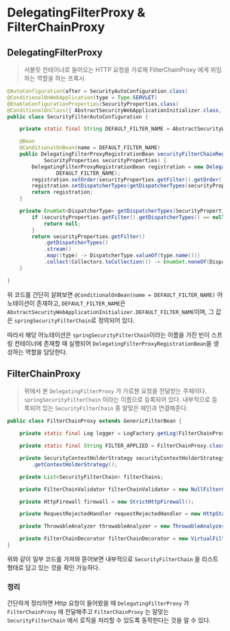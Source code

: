 # DelegatingFilterProxy & FilterChainProxy

## DelegatingFilterProxy
> 서블릿 컨테이너로 들어오는 HTTP 요청을 가로채 FilterChainProxy 에게 위임하는 역할을 하는 프록시

```java
@AutoConfiguration(after = SecurityAutoConfiguration.class)
@ConditionalOnWebApplication(type = Type.SERVLET)
@EnableConfigurationProperties(SecurityProperties.class)
@ConditionalOnClass({ AbstractSecurityWebApplicationInitializer.class, SessionCreationPolicy.class })
public class SecurityFilterAutoConfiguration {

	private static final String DEFAULT_FILTER_NAME = AbstractSecurityWebApplicationInitializer.DEFAULT_FILTER_NAME;

	@Bean
	@ConditionalOnBean(name = DEFAULT_FILTER_NAME)
	public DelegatingFilterProxyRegistrationBean securityFilterChainRegistration(
			SecurityProperties securityProperties) {
		DelegatingFilterProxyRegistrationBean registration = new DelegatingFilterProxyRegistrationBean(
				DEFAULT_FILTER_NAME);
		registration.setOrder(securityProperties.getFilter().getOrder());
		registration.setDispatcherTypes(getDispatcherTypes(securityProperties));
		return registration;
	}

	private EnumSet<DispatcherType> getDispatcherTypes(SecurityProperties securityProperties) {
		if (securityProperties.getFilter().getDispatcherTypes() == null) {
			return null;
		}
		return securityProperties.getFilter()
			.getDispatcherTypes()
			.stream()
			.map((type) -> DispatcherType.valueOf(type.name()))
			.collect(Collectors.toCollection(() -> EnumSet.noneOf(DispatcherType.class)));
	}

}
```

위 코드를 간단히 살펴보면 `@ConditionalOnBean(name = DEFAULT_FILTER_NAME)` 어노테이션이 존재하고, `DEFAULT_FILTER_NAME`은 `AbstractSecurityWebApplicationInitializer.DEFAULT_FILTER_NAME`이며, 그 값은 `springSecurityFilterChain`로 정의되어 있다.

따라서 해당 어노테이션은 `springSecurityFilterChain`이라는 이름을 가진 빈이 스프링 컨테이너에 존재할 때 실행되어 `DelegatingFilterProxyRegistrationBean`을 생성하는 역할을 담당한다.

## FilterChainProxy
> 위에서 본 `DelegatingFilterProxy` 가 가로챈 요청을 전달받는 주체이다.
> `springSecurityFilterChain` 이라는 이름으로 등록되어 있다.
> 내부적으로 등록되어 있는 `SecurityFilterChain` 중 알맞은 체인과 연결해준다.

```java
public class FilterChainProxy extends GenericFilterBean {

	private static final Log logger = LogFactory.getLog(FilterChainProxy.class);

	private static final String FILTER_APPLIED = FilterChainProxy.class.getName().concat(".APPLIED");

	private SecurityContextHolderStrategy securityContextHolderStrategy = SecurityContextHolder
		.getContextHolderStrategy();

	private List<SecurityFilterChain> filterChains;

	private FilterChainValidator filterChainValidator = new NullFilterChainValidator();

	private HttpFirewall firewall = new StrictHttpFirewall();

	private RequestRejectedHandler requestRejectedHandler = new HttpStatusRequestRejectedHandler();

	private ThrowableAnalyzer throwableAnalyzer = new ThrowableAnalyzer();

	private FilterChainDecorator filterChainDecorator = new VirtualFilterChainDecorator();
}
```
위와 같이 일부 코드를 가져와 뜯어보면 내부적으로 `SecurityFilterChain` 을 리스트 형태로 담고 있는 것을 확인 가능하다.



### 정리
간단하게 정리하면 Http 요청이 들어왔을 때 `DelegatingFilterProxy` 가 `FilterChainProxy` 에 전달해주고 `FilterChainProxy` 는 알맞는 `SecurityFilterChain` 에서 로직을 처리할 수 있도록 동작한다는 것을 알 수 있다.
